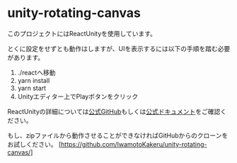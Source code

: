 # unity-rotating-canvas

このプロジェクトにはReactUnityを使用しています。

とくに設定をせずとも動作はしますが、UIを表示するには以下の手順を踏む必要があります。

1. ./reactへ移動
1. yarn install
1. yarn start
1. Unityエディター上でPlayボタンをクリック

ReactUnityの詳細については[公式GitHub](https://github.com/ReactUnity/full-sample)もしくは[公式ドキュメント](https://reactunity.github.io)をご確認ください。


もし、zipファイルから動作させることができなければGitHubからのクローンをお試しください。
[https://github.com/IwamotoKakeru/unity-rotating-canvas/]

